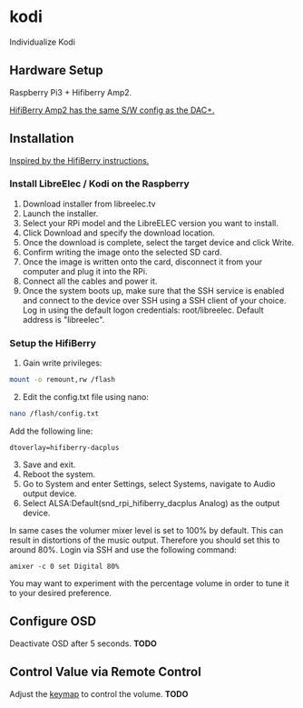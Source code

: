 # kodi
Individualize Kodi

## Hardware Setup 
Raspberry Pi3 + Hifiberry Amp2. 

[HifiBerry Amp2 has the same S/W config as the DAC+.](https://www.hifiberry.com/shop/boards/hifiberry-amp2/) 

## Installation
[Inspired by the HifiBerry instructions.](https://www.hifiberry.com/build/documentation/libreelec-installation-and-configuration/)

### Install LibreElec / Kodi on the Raspberry
1. Download installer from libreelec.tv
2. Launch the installer.
3. Select your RPi model and the LibreELEC version you want to install.
4. Click Download and specify the download location.
5. Once the download is complete, select the target device and click Write.
6. Confirm writing the image onto the selected SD card.
7. Once the image is written onto the card, disconnect it from your computer and plug it into the RPi.
8. Connect all the cables and power it.
9. Once the system boots up, make sure that the SSH service is enabled and connect to the device over SSH using a SSH client of your choice. Log in using the default logon credentials: root/libreelec. Default address is "libreelec".

### Setup the HifiBerry
1. Gain write privileges: 
```bash
mount -o remount,rw /flash
```
2. Edit the config.txt file using nano: 
```bash
nano /flash/config.txt
```
Add the following line:
```
dtoverlay=hifiberry-dacplus
```
3. Save and exit.
4. Reboot the system.
5. Go to System and enter Settings, select Systems, navigate to Audio output device.
6. Select ALSA:Default(snd_rpi_hifiberry_dacplus Analog) as the output device.

In same cases the volumer mixer level is set to 100% by default. This can result in distortions of the music output. Therefore you should set this to around 80%. Login via SSH and use the following command:
```
amixer -c 0 set Digital 80%
```
You may want to experiment with the percentage volume in order to tune it to your desired preference.


## Configure OSD
Deactivate OSD after 5 seconds.
**TODO**

## Control Value via Remote Control
Adjust the [keymap](http://kodi.wiki/view/Keymap) to control the volume.
**TODO**

